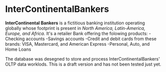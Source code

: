# InterContinentalBankers
**InterContinental Bankers** is a fictitious banking institution operating globally whose footprint is present in *North America, Latin-America, Europe, and Africa.*
It's a retailer Bank offering the folowing products:
-Checking accounts
-Savings accounts
-Credit and debit cards from these brands: VISA, Mastercard, and American Express
-Personal, Auto, and Home Loans

The database was desegned to store and process InterContinentalBankers' OLTP data worklods. This is a draft version and has not been tested just yet.
